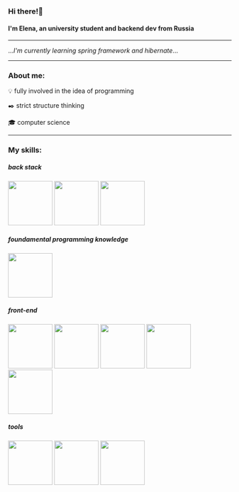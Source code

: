 ### Hi there!👋

#### I'm Elena, an university student and backend dev from Russia
<hr>

...*I'm currently learning spring framework and hibernate*...

<hr>

### About me:

:bulb: fully involved in the idea of programming

:black_nib: strict structure thinking

:mortar_board: computer science

<hr>

### My skills:

##### *back stack*
<img width=100 src="https://cdn.jsdelivr.net/gh/devicons/devicon/icons/java/java-original-wordmark.svg" /> <img width=100 src="https://cdn.jsdelivr.net/gh/devicons/devicon/icons/spring/spring-original-wordmark.svg" /> <img width=100 src="https://cdn.jsdelivr.net/gh/devicons/devicon/icons/mysql/mysql-original-wordmark.svg" />


##### *foundamental programming knowledge*
<img width=100 src="https://cdn.jsdelivr.net/gh/devicons/devicon/icons/cplusplus/cplusplus-original.svg" />


##### *front-end*
<img width=100 src="https://cdn.jsdelivr.net/gh/devicons/devicon/icons/javascript/javascript-original.svg" /> <img width=100 src="https://cdn.jsdelivr.net/gh/devicons/devicon/icons/html5/html5-original-wordmark.svg" /> <img width=100 src="https://cdn.jsdelivr.net/gh/devicons/devicon/icons/css3/css3-original-wordmark.svg" /> <img width=100 src="https://cdn.jsdelivr.net/gh/devicons/devicon/icons/react/react-original.svg" /> <img width=100 src="https://cdn.jsdelivr.net/gh/devicons/devicon/icons/bootstrap/bootstrap-plain-wordmark.svg" />


##### *tools*
<img width=100 src="https://cdn.jsdelivr.net/gh/devicons/devicon/icons/jetbrains/jetbrains-original.svg" /> <img width=100 src="https://cdn.jsdelivr.net/gh/devicons/devicon/icons/git/git-original.svg" /> <img width=100 src="https://cdn.jsdelivr.net/gh/devicons/devicon/icons/tomcat/tomcat-original-wordmark.svg" />
